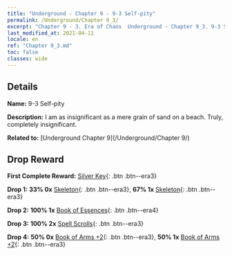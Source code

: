 ```yaml
---
title: "Underground - Chapter 9 - 9-3 Self-pity"
permalink: /Underground/Chapter 9_3/
excerpt: "Chapter 9 - 3. Era of Chaos  Underground - Chapter 9_3. 9-3 Self-pity"
last_modified_at: 2021-04-11
locale: en
ref: "Chapter 9_3.md"
toc: false
classes: wide
---
```


## Details

 **Name:** 9-3 Self-pity

 **Description:** I am as insignificant as a mere grain of sand on a beach. Truly, completely insignificant.

 **Related to:** [Underground Chapter 9](/Underground/Chapter 9/)

## Drop Reward

 **First Complete Reward:** [Silver Key](/Items/con_693/){: .btn .btn--era3}

 **Drop 1:** **33% 0x** [Skeleton](/Items/unt_208/){: .btn .btn--era3}, **67% 1x** [Skeleton](/Items/unt_208/){: .btn .btn--era3}

 **Drop 2:** **100% 1x** [Book of Essences](/Items/mat_39/){: .btn .btn--era4}

 **Drop 3:** **100% 2x** [Spell Scrolls](/Items/con_694/){: .btn .btn--era3}

 **Drop 4:** **50% 0x** [Book of Arms +2](/Items/mat_32/){: .btn .btn--era3}, **50% 1x** [Book of Arms +2](/Items/mat_32/){: .btn .btn--era3}

